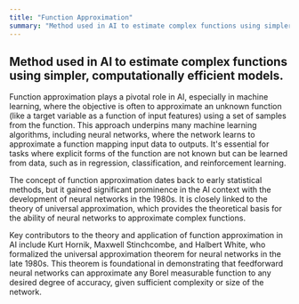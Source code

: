 ```yaml
---
title: "Function Approximation"
summary: "Method used in AI to estimate complex functions using simpler, computationally efficient models."
---
```


## Method used in AI to estimate complex functions using simpler, computationally efficient models.

Function approximation plays a pivotal role in AI, especially in machine learning, where the objective is often to approximate an unknown function (like a target variable as a function of input features) using a set of samples from the function. This approach underpins many machine learning algorithms, including neural networks, where the network learns to approximate a function mapping input data to outputs. It's essential for tasks where explicit forms of the function are not known but can be learned from data, such as in regression, classification, and reinforcement learning.

The concept of function approximation dates back to early statistical methods, but it gained significant prominence in the AI context with the development of neural networks in the 1980s. It is closely linked to the theory of universal approximation, which provides the theoretical basis for the ability of neural networks to approximate complex functions.

Key contributors to the theory and application of function approximation in AI include Kurt Hornik, Maxwell Stinchcombe, and Halbert White, who formalized the universal approximation theorem for neural networks in the late 1980s. This theorem is foundational in demonstrating that feedforward neural networks can approximate any Borel measurable function to any desired degree of accuracy, given sufficient complexity or size of the network.